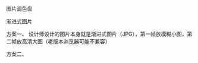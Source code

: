 图片调色盘
<demo src="./components/ImageColored.vue" desc="" ></demo>

渐进式图片

方案一、 设计师设计的图片本身就是渐进式图片（JPG），第一帧放模糊小图，第二帧放高清大图（老版本浏览器可能不兼容）

方案二、 
